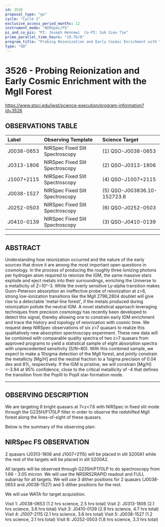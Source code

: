 ```yaml
---
id: 3526
proposal_type: "go"
cycle: "Cycle 2"
exclusive_access_period_months: 12
instrument_mode: "NIRSpec/FS"
pi_and_co_pis: "PI: Joseph Hennawi  Co-PI: Suk Sien Tie"
prime_parallel_time_hours: "19.76/0"
program_title: "Probing Reionization and Early Cosmic Enrichment with the MgII Forest"
type: "GO"
---
```

# 3526 - Probing Reionization and Early Cosmic Enrichment with the MgII Forest
https://www.stsci.edu/jwst/science-execution/program-information?id=3526
## OBSERVATIONS TABLE
| Label        | Observing Template          | Science Target           |
| :----------- | :-------------------------- | :----------------------- |
| J0038-0653   | NIRSpec Fixed Slit Spectroscopy | (1) QSO-J0038-0653     |
| J0313-1806   | NIRSpec Fixed Slit Spectroscopy | (2) QSO-J0313-1806     |
| J1007+2115   | NIRSpec Fixed Slit Spectroscopy | (4) QSO-J1007+2115     |
| J0038-1527   | NIRSpec Fixed Slit Spectroscopy | (5) QSO-J003836.10-152723.6 |
| J0252-0503   | NIRSpec Fixed Slit Spectroscopy | (6) QSO-J0252-0503     |
| J0410-0139   | NIRSpec Fixed Slit Spectroscopy | (3) QSO-J0410-0139     |

---

## ABSTRACT

Understanding how reionization occurred and the nature of the early sources that drove it are among the most important open questions in cosmology. In the process of producing the roughly three ionizing photons per hydrogen atom required to reionize the IGM, the same massive stars explode and eject metals into their surroundings, enriching the Universe to a metallicity of Z~10^-3. While the overly sensitive Ly-alpha transition makes Gunn-Peterson absorption an ineffective probe of reionization at z>6, strong low-ionization transitions like the MgII 2796,2804 doublet will give rise to a detectable 'metal-line forest', if the metals produced during reionization pollute the neutral IGM. A novel statistical approach leveraging techniques from precision cosmology has recently been developed to detect this signal, thereby allowing one to constrain early IGM enrichment and trace the history and topology of reionization with cosmic time. We request deep NIRSpec observations of six z>7 quasars to realize this qualitatively new absorption spectroscopy experiment. These new data will be combined with comparable quality spectra of two z>7 quasars from approved programs to yield a statistical sample of eight absorption spectra with unprecedented sensitivity (S/N~80). With this combined sample, we expect to make a 10sigma detection of the MgII forest, and jointly constrain the metallicty [Mg/H] and the neutral fraction to a 1sigma precision of 0.04 dex and 8%, respectively. If the IGM is pristine, we will constrain [Mg/H]<-3.94 at 95% confidence, close to the critical metallicity of -4 that defines the transition from the PopIII to PopII star-formation mode.

---

## OBSERVING DESCRIPTION

We are targeting 6 bright quasars at 7<z<7.6 with NIRSpec in fixed slit mode through the G235H/F170LP filter in order to observe the redshifted MgII forest along the lines-of-sight of these quasars.

Below is the summary of the observing plan:

NIRSpec FS OBSERVATION
------------------------
2 quasars (J0313-1806 and J1007+2115) will be placed in slit S200A1 while the rest of the targets will be placed in slit S200A2.

All targets will be observed through G235H/F170LP to do spectroscopy from 1.66 - 3.05 micron. We will use the NRSIRS2RAPID readout and FULL subarray for all targets. We will use 3 dither positions for 2 quasars (J0038-0653 and J0038-1527) and 5 dither positions for the rest.

We will use WATA for target acquisition.

Visit 1: J0038-0653 (1.2 hrs science, 2.5 hrs total)
Visit 2: J0313-1806 (2.1 hrs science, 3.6 hrs total)
Visit 3: J0410-0139 (2.9 hrs science, 4.7 hrs total)
Visit 4: J1007-2115 (2.1 hrs science, 3.6 hrs total)
Visit 5: J0038-1527 (1.2 hrs science, 2.1 hrs total)
Visit 6: J0252-0503 (1.8 hrs science, 3.3 hrs total)